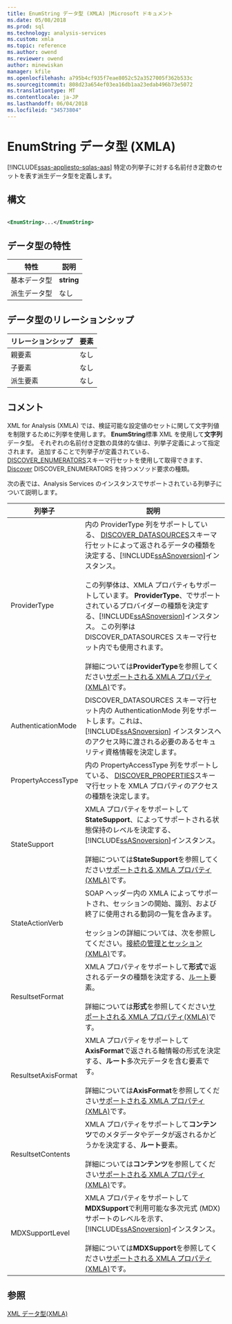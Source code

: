 ```yaml
---
title: EnumString データ型 (XMLA) |Microsoft ドキュメント
ms.date: 05/08/2018
ms.prod: sql
ms.technology: analysis-services
ms.custom: xmla
ms.topic: reference
ms.author: owend
ms.reviewer: owend
author: minewiskan
manager: kfile
ms.openlocfilehash: a795b4cf935f7eae8052c52a3527005f362b533c
ms.sourcegitcommit: 808d23a654ef03ea16db1aa23edab496b73e5072
ms.translationtype: MT
ms.contentlocale: ja-JP
ms.lasthandoff: 06/04/2018
ms.locfileid: "34573804"
---
```

# <a name="enumstring-data-type-xmla"></a>EnumString データ型 (XMLA)
[!INCLUDE[ssas-appliesto-sqlas-aas](../../../includes/ssas-appliesto-sqlas-aas.md)]
  特定の列挙子に対する名前付き定数のセットを表す派生データ型を定義します。  
  
## <a name="syntax"></a>構文  
  
```xml  
  
<EnumString>...</EnumString>  
```  
  
## <a name="data-type-characteristics"></a>データ型の特性  
  
|特性|説明|  
|--------------------|-----------------|  
|基本データ型|**string**|  
|派生データ型|なし|  
  
## <a name="data-type-relationships"></a>データ型のリレーションシップ  
  
|リレーションシップ|要素|  
|------------------|-------------|  
|親要素|なし|  
|子要素|なし|  
|派生要素|なし|  
  
## <a name="remarks"></a>コメント  
 XML for Analysis (XMLA) では、検証可能な設定値のセットに関して文字列値を制限するために列挙を使用します。 **EnumString**標準 XML を使用して**文字列**データ型。 それぞれの名前付き定数の具体的な値は、列挙子定義によって指定されます。 追加することで列挙子が定義されている、 [DISCOVER_ENUMERATORS](../../../analysis-services/schema-rowsets/xml/discover-enumerators-rowset.md)スキーマ行セットを使用して取得できます、 [Discover](../../../analysis-services/xmla/xml-elements-methods-discover.md) DISCOVER_ENUMERATORS を持つメソッド要求の種類。  
  
 次の表では、Analysis Services のインスタンスでサポートされている列挙子について説明します。  
  
|列挙子|説明|  
|----------------|-----------------|  
|ProviderType|内の ProviderType 列をサポートしている、 [DISCOVER_DATASOURCES](../../../analysis-services/schema-rowsets/xml/discover-datasources-rowset.md)スキーマ行セットによって返されるデータの種類を決定する、[!INCLUDE[ssASnoversion](../../../includes/ssasnoversion-md.md)]インスタンス。<br /><br /> この列挙体は、XMLA プロパティもサポートしています。 **ProviderType**、でサポートされているプロバイダーの種類を決定する、[!INCLUDE[ssASnoversion](../../../includes/ssasnoversion-md.md)]インスタンス。 この列挙は DISCOVER_DATASOURCES スキーマ行セット内でも使用されます。<br /><br /> 詳細については**ProviderType**を参照してください[サポートされる XMLA プロパティ&#40;XMLA&#41;](../../../analysis-services/xmla/xml-elements-properties/propertylist-element-supported-xmla-properties.md)です。|  
|AuthenticationMode|DISCOVER_DATASOURCES スキーマ行セット内の AuthenticationMode 列をサポートします。これは、[!INCLUDE[ssASnoversion](../../../includes/ssasnoversion-md.md)] インスタンスへのアクセス時に渡される必要のあるセキュリティ資格情報を決定します。|  
|PropertyAccessType|内の PropertyAccessType 列をサポートしている、 [DISCOVER_PROPERTIES](../../../analysis-services/schema-rowsets/xml/discover-properties-rowset.md)スキーマ行セットを XMLA プロパティのアクセスの種類を決定します。|  
|StateSupport|XMLA プロパティをサポートして**StateSupport**、によってサポートされる状態保持のレベルを決定する、[!INCLUDE[ssASnoversion](../../../includes/ssasnoversion-md.md)]インスタンス。<br /><br /> 詳細については**StateSupport**を参照してください[サポートされる XMLA プロパティ&#40;XMLA&#41;](../../../analysis-services/xmla/xml-elements-properties/propertylist-element-supported-xmla-properties.md)です。|  
|StateActionVerb|SOAP ヘッダー内の XMLA によってサポートされ、セッションの開始、識別、および終了に使用される動詞の一覧を含みます。<br /><br /> セッションの詳細については、次を参照してください。[接続の管理とセッション&#40;XMLA&#41;](../../../analysis-services/multidimensional-models-scripting-language-assl-xmla/managing-connections-and-sessions-xmla.md)です。|  
|ResultsetFormat|XMLA プロパティをサポートして**形式**で返されるデータの種類を決定する、[ルート](../../../analysis-services/xmla/xml-elements-properties/root-element-xmla.md)要素。<br /><br /> 詳細については**形式**を参照してください[サポートされる XMLA プロパティ&#40;XMLA&#41;](../../../analysis-services/xmla/xml-elements-properties/propertylist-element-supported-xmla-properties.md)です。|  
|ResultsetAxisFormat|XMLA プロパティをサポートして**AxisFormat**で返される軸情報の形式を決定する、**ルート**多次元データを含む要素です。<br /><br /> 詳細については**AxisFormat**を参照してください[サポートされる XMLA プロパティ&#40;XMLA&#41;](../../../analysis-services/xmla/xml-elements-properties/propertylist-element-supported-xmla-properties.md)です。|  
|ResultsetContents|XMLA プロパティをサポートして**コンテンツ**でのメタデータやデータが返されるかどうかを決定する、**ルート**要素。<br /><br /> 詳細については**コンテンツ**を参照してください[サポートされる XMLA プロパティ&#40;XMLA&#41;](../../../analysis-services/xmla/xml-elements-properties/propertylist-element-supported-xmla-properties.md)です。|  
|MDXSupportLevel|XMLA プロパティをサポートして**MDXSupport**で利用可能な多次元式 (MDX) サポートのレベルを示す、[!INCLUDE[ssASnoversion](../../../includes/ssasnoversion-md.md)]インスタンス。<br /><br /> 詳細については**MDXSupport**を参照してください[サポートされる XMLA プロパティ&#40;XMLA&#41;](../../../analysis-services/xmla/xml-elements-properties/propertylist-element-supported-xmla-properties.md)です。|  
  
## <a name="see-also"></a>参照
 [XML データ型&#40;XMLA&#41;](../../../analysis-services/xmla/xml-data-types/xml-data-types-xmla.md)  
  
  
